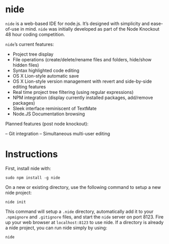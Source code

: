 nide
====

`nide` is a web-based IDE for node.js. It’s designed with simplicity and ease-of-use in mind.
`nide` was initially developed as part of the Node Knockout 48 hour coding competition.

`nide`’s current features:

- Project tree display
- File operations (create/delete/rename files and folders, hide/show hidden files)
- Syntax highlighted code editing
- OS X Lion-style automatic save
- OS X Lion-style version management with revert and side-by-side editing features
- Real time project tree filtering (using regular expressions)
- NPM integration (display currently installed packages, add/remove packages)
- Sleek interface reminiscent of TextMate
- Node.JS Documentation browsing

Planned features (post node knockout):

– Git integration
– Simultaneous multi-user editing

Instructions
============

First, install nide with:

    sudo npm install -g nide

On a new or existing directory, use the following command to setup a new nide project:

    nide init

This command will setup a `.nide` directory, automatically add it to your `.npmignore`
and `.gitignore` files, and start the `nide` server on port 8123. Fire up your web browser
at `localhost:8123` to use nide. If a directory is already a nide project, you can run
nide simply by using:

    nide
